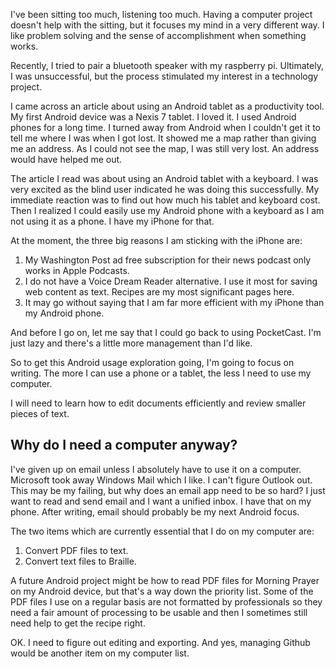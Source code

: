 ﻿
I've been sitting too much, listening too much. Having a computer project doesn't help with the sitting, but it focuses my mind in a very different way. I like problem solving and the sense of accomplishment when something works.


Recently, I tried to pair a bluetooth speaker with my raspberry pi. Ultimately, I was unsuccessful, but the process stimulated my interest in a technology project.


I came across an article about using an Android tablet as a productivity tool. My first Android device was a Nexis 7 tablet. I loved it. I used Android phones for a long time. I turned away from Android when I couldn't get it to tell me where I was when I got lost. It showed me a map rather than giving me an address. As I could not see the map, I was still very lost. An address would have helped me out.


The article I read was about using an Android tablet with a keyboard. I was very excited as the blind user indicated he was doing this successfully. My immediate reaction was to find out how much his tablet and keyboard cost. Then I realized I could easily use my Android phone with a keyboard as I am not using it as a phone. I have my iPhone for that.


At the moment, the three big reasons I am sticking with the iPhone are:


 1. My Washington Post ad free subscription for their news podcast only works
   in Apple Podcasts.
 2. I do not have a Voice Dream Reader alternative. I use it most for
 saving web content as text. Recipes are my most significant pages
 here.
 3. It may go without saying that I am far more efficient with my iPhone than my Android phone.


And before I go on, let me say that I could go back to using PocketCast. I'm just lazy and there's a little more management than I'd like.


So to get this Android usage exploration going, I'm going to focus on writing. The more I can use a phone or a tablet, the less I need to use my computer.


I will need to learn how to edit documents efficiently and review smaller pieces of text.


## Why do I need a computer anyway?


I've given up on email unless I absolutely have to use it on a computer. Microsoft took away Windows Mail which I like. I can't figure Outlook out. This may be my failing, but why does an email app need to be so hard? I just want to read and send email and I want a unified inbox. I have that on my phone. After writing, email should probably be my next Android focus.


The two items which are currently essential that I do on my computer are:


1. Convert PDF files to text.
2. Convert text files to Braille.


A future Android project might be how to read PDF files for Morning Prayer on my Android device, but that's a way down the priority list. Some of the PDF files I use on a regular basis are not formatted by professionals so they need a fair amount of processing to be usable and then I sometimes still need help to get the recipe right.


OK. I need to figure out editing and exporting. And yes, managing Github would be another item on my computer list.
